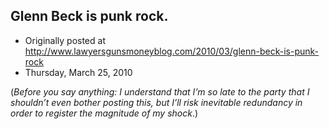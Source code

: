 ## Glenn Beck is punk rock.

 * Originally posted at http://www.lawyersgunsmoneyblog.com/2010/03/glenn-beck-is-punk-rock
 * Thursday, March 25, 2010

(_Before you say anything: I understand that I’m so late to the party that I shouldn’t even bother posting this, but I’ll risk inevitable redundancy in order to register the magnitude of my shock_.)